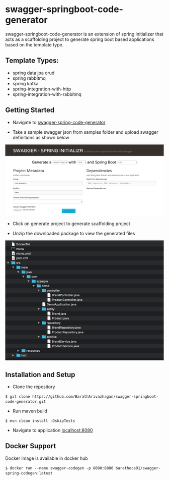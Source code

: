 # swagger-springboot-code-generator

swagger-springboot-code-generator is an extension of spring initializer that acts as a scaffolding project to generate spring boot based applications based on the template type.

## Template Types: 

* spring data jpa crud
* spring rabbitmq
* spring kafka
* spring-integration-with-http
* spring-integration-with-rabbitmq

## Getting Started 

- Navigate to [swagger-spring-code-generator](https://swagger-springboot-code-generator.cfapps.io/)

- Take a sample swagger json from samples folder and upload swagger definitions as shown below

![view1](images/swagger_codegen_view1.png)

- Click on generate project to generate scaffolding project

- Unzip the downloaded package to view the generated files

![view1](images/swagger_codegen_view2.png)


## Installation and Setup

 - Clone the repository
 
 ```
 $ git clone https://github.com/BarathArivazhagan/swagger-springboot-code-generator.git
 ```
 
 - Run maven build
 
 ```
 $ mvn clean install -DskipTests
 ```
 
 - Navigate to application [localhost:8080](http://localhost:8080)

## Docker Support

 Docker image is available in docker hub

```
$ docker run --name swagger-codegen -p 8080:8080 barathece91/swagger-spring-codegen:latest
```


